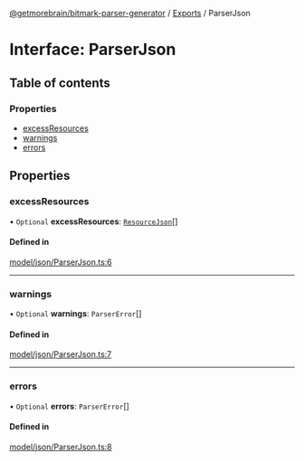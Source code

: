 [@getmorebrain/bitmark-parser-generator](../API.md) / [Exports](../modules.md) / ParserJson

# Interface: ParserJson

## Table of contents

### Properties

- [excessResources](ParserJson.md#excessResources)
- [warnings](ParserJson.md#warnings)
- [errors](ParserJson.md#errors)

## Properties

### excessResources

• `Optional` **excessResources**: [`ResourceJson`](../modules.md#ResourceJson)[]

#### Defined in

[model/json/ParserJson.ts:6](https://github.com/getMoreBrain/bitmark-parser-generator/blob/9ddf9e2/src/model/json/ParserJson.ts#L6)

___

### warnings

• `Optional` **warnings**: `ParserError`[]

#### Defined in

[model/json/ParserJson.ts:7](https://github.com/getMoreBrain/bitmark-parser-generator/blob/9ddf9e2/src/model/json/ParserJson.ts#L7)

___

### errors

• `Optional` **errors**: `ParserError`[]

#### Defined in

[model/json/ParserJson.ts:8](https://github.com/getMoreBrain/bitmark-parser-generator/blob/9ddf9e2/src/model/json/ParserJson.ts#L8)

